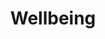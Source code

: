 ---
layout: content
data: wellbeing
title: Wellbeing
isHome: true
link: https://figure.nz/search/?query=People%20wellbeing%20disability&ref=dfnz
---
